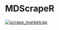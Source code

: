 # MDScrapeR
[![scrape_marketcap](https://github.com/abdul014/MDScrapeR/actions/workflows/main.yml/badge.svg)](https://github.com/abdul014/MDScrapeR/actions/workflows/main.yml)
